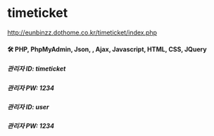 # timeticket

http://eunbinzz.dothome.co.kr/timeticket/index.php

#### 🛠 PHP, PhpMyAdmin, Json, , Ajax, Javascript, HTML, CSS, JQuery

##### 관리자 ID: timeticket
##### 관리자 PW: 1234

##### 관리자 ID: user
##### 관리자 PW: 1234
